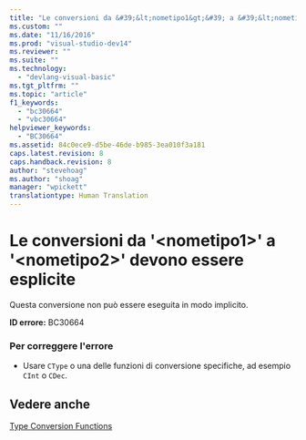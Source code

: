 ```yaml
---
title: "Le conversioni da &#39;&lt;nometipo1&gt;&#39; a &#39;&lt;nometipo2&gt;&#39; devono essere esplicite | Microsoft Docs"
ms.custom: ""
ms.date: "11/16/2016"
ms.prod: "visual-studio-dev14"
ms.reviewer: ""
ms.suite: ""
ms.technology: 
  - "devlang-visual-basic"
ms.tgt_pltfrm: ""
ms.topic: "article"
f1_keywords: 
  - "bc30664"
  - "vbc30664"
helpviewer_keywords: 
  - "BC30664"
ms.assetid: 84c0ece9-d5be-46de-b985-3ea010f3a181
caps.latest.revision: 8
caps.handback.revision: 8
author: "stevehoag"
ms.author: "shoag"
manager: "wpickett"
translationtype: Human Translation
---
```

# Le conversioni da &#39;&lt;nometipo1&gt;&#39; a &#39;&lt;nometipo2&gt;&#39; devono essere esplicite
Questa conversione non può essere eseguita in modo implicito.  
  
 **ID errore:** BC30664  
  
### Per correggere l'errore  
  
-   Usare `CType` o una delle funzioni di conversione specifiche, ad esempio `CInt` o `CDec`.  
  
## Vedere anche  
 [Type Conversion Functions](../../visual-basic/language-reference/functions/type-conversion-functions.md)